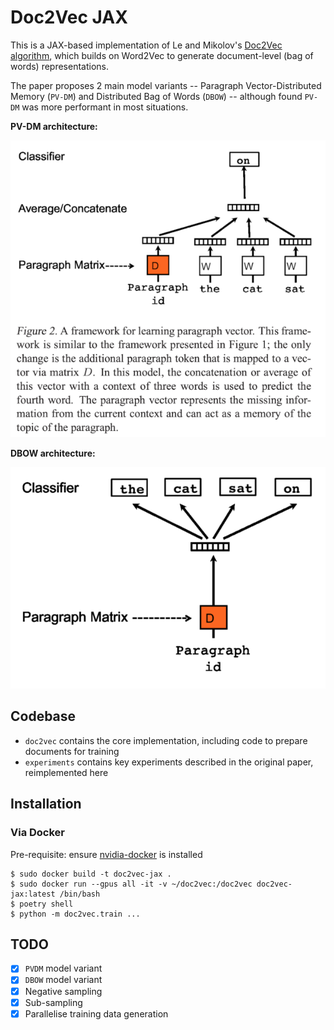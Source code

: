 # Doc2Vec JAX

This is a JAX-based implementation of Le and Mikolov's [Doc2Vec algorithm](https://arxiv.org/abs/1405.4053), which 
builds on Word2Vec to generate document-level (bag of words) representations.

The paper proposes 2 main model variants -- Paragraph Vector-Distributed Memory (`PV-DM`) and Distributed Bag of Words (`DBOW`) -- although found `PV-DM` was more performant in most situations.

**PV-DM architecture:**

![Doc2Vec PV-DM](resources/pvdm_diagram.png)

**DBOW architecture:**

![Doc2Vec DBOW](resources/dbow_diagram.png)

## Codebase

- `doc2vec` contains the core implementation, including code to prepare documents for training
- `experiments` contains key experiments described in the original paper, reimplemented here

## Installation

### Via Docker

Pre-requisite: ensure [nvidia-docker](https://github.com/NVIDIA/nvidia-docker) is installed

```shell
$ sudo docker build -t doc2vec-jax .
$ sudo docker run --gpus all -it -v ~/doc2vec:/doc2vec doc2vec-jax:latest /bin/bash
$ poetry shell
$ python -m doc2vec.train ...
```

## TODO

- [x] `PVDM` model variant
- [x] `DBOW` model variant
- [x] Negative sampling
- [x] Sub-sampling
- [x] Parallelise training data generation
